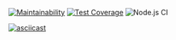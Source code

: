 [![Maintainability](https://api.codeclimate.com/v1/badges/ebcc5026458fffe9baa1/maintainability)](https://codeclimate.com/github/akulahere/frontend-project-lvl1/maintainability)
[![Test Coverage](https://api.codeclimate.com/v1/badges/ebcc5026458fffe9baa1/test_coverage)](https://codeclimate.com/github/akulahere/frontend-project-lvl1/test_coverage)
![Node.js CI](https://github.com/akulahere/frontend-project-lvl1/workflows/Node.js%20CI/badge.svg?branch=master)

[![asciicast](https://asciinema.org/a/CsCkZBCJ4t2pySqT0xBFT8gWh.svg)](https://asciinema.org/a/CsCkZBCJ4t2pySqT0xBFT8gWh)
